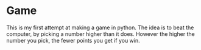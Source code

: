 # Game
This is my first attempt at making a game in python. The idea is to beat the computer, by picking a number higher than it does.
However the higher the number you pick, the fewer points you get if you win.
